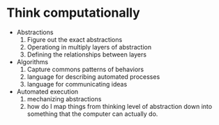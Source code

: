 # Think computationally
* Abstractions
  1. Figure out the exact abstractions
  2. Operationg in multiply layers of abstraction
  4. Defining the relationships between layers
* Algorithms
  1. Capture commons patterns of behaviors
  2. language for describing automated processes
  3. language for communicating ideas
* Automated execution
  1. mechanizing abstractions
  2. how do I map things from thinking level of abstraction down into something that the computer can actually do.
